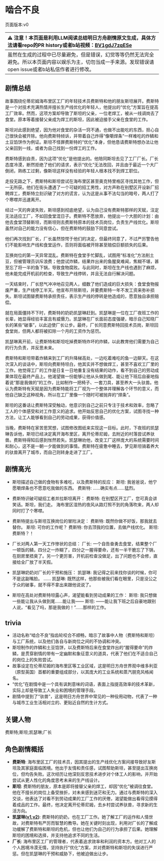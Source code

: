 # 啮合不良
页面版本:v0
 

| :warning: 注意！本页面是利用LLM阅读总结明日方舟剧情原文生成，具体方法请看repo的PR history或者b站视频：[BV1gdJ7zqESe](https://www.bilibili.com/video/BV1gdJ7zqESe/)         |
|:----------------------------|
| 虽然在生成的过程中已尽量避免，但是错误，幻觉等等仍然无法完全避免。所以本页面内容以娱乐为主，切勿当成一手来源。发现错误请open issue或者b站私信作者进行修改。|



## 剧情总结
故事围绕伦蒂尼姆海布里区工厂的年轻技术员费斯特和他的朋友斯坦展开。费斯特是一个对技术充满热情并擅长生产线优化的年轻人，他提出的“优化”方案旨在提高工厂效率。然而，这项方案却导致了斯坦的父亲，一位老焊工，被从一线调岗去了食堂。原本等着接替父亲成为焊工的斯坦，因此被迫接手父亲在食堂的工作。

斯坦对此感到绝望，因为他对食堂的杂活一窍不通，也做不出能吃的东西，担心自己很快会被开除。他向费斯特倾诉，并带着自己炸得“像嚼焊条”一样难吃的炸鳞和土豆馅饼作为例证。斯坦不怪罪费斯特的“优化”本身，但他恳请费斯特想办法让他父亲回到一线，或者为自己找到一份焊工的工作。

费斯特感到自责，因为这项“优化”是他提出的。他陪同斯坦去见了工厂厂长。厂长态度冷漠，断然拒绝了他们的请求，表示“优化”无法改回，并且由于最近一个大厂倒闭，熟练工过剩，像斯坦这样没有经验的年轻人根本找不到焊工职位。

走投无路之下，费斯特和斯坦尝试在海布里区甚至奥克特里格区寻找其他工作，但一无所获。他们在街头遭遇了一个可疑的招工男性，对方声称在别墅区开设新厂招聘焊工，费斯特立刻识破了对方的谎言，认为这是从事不法勾当的暗号，两人打了个寒噤并迅速离开。

经过一天的奔波失败，斯坦感到彻底绝望，认为自己没有费斯特那样的天赋，注定无法适应工厂，不如回食堂混日子。费斯特不愿放弃，他提出一个大胆的计划：由他去食堂顶替斯坦，而斯坦则去费斯特原本的技术员岗位，负责生产线优化。斯坦虽然对自己的能力没有信心，但在费斯特的鼓励下同意尝试。

他们再次找到厂长，厂长虽然惊愕于他们的决定，但最终同意了，不过严厉警告他们不能影响生产线和食堂运作，否则将面临被开除甚至赔偿巨额损失的后果。

互换岗位的第一天异常混乱。费斯特在食堂手忙脚乱，试图用“标准化”方法削土豆，但被管理员训斥浪费；他尝试炸鳞，结果炸出来的鱼腥臭难闻，焦糊不堪，甚至忘了将一半的鱼下锅，导致食物腐败。与此同时，斯坦在生产线也遇到了麻烦，他未能完成开机前的检查，导致生产线停转，并且无法自行解决问题。

一天结束时，厂长怒气冲冲地召见两人，细数了他们造成的巨大损失：食堂食物报废严重，生产线停工半天。他宣布开除斯坦，并要费斯特一年不发工资来弥补损失。斯坦试图替费斯特承担责任，表示生产线的停转是他造成的，愿意独自承担赔偿。

就在局面僵持不下时，费斯特的奶奶凯瑟琳赶到。凯瑟琳是一位在工厂夜班工作的长辈，她显得经验丰富且有威慑力。凯瑟琳在厂长面前态度强硬，暗示自己知晓厂长的某些“破事”，以此迫使厂长让步。最终，厂长同意费斯特回技术员岗，斯坦回食堂岗，但两人都将被扣除一个月的工资作为惩罚。

凯瑟琳离开前，让费斯特和斯坦吃掉费斯特炸坏的炸鳞，以此教育他们需要为自己的行为负责，并反思未来。

费斯特和斯坦带着炸鳞来到工厂的升降梯高处，一边吃着难吃的鱼一边聊天。在这次深入的谈话中，斯坦向费斯特坦白，他其实并不想做焊工，甚至不喜欢工厂里的工作。他觉得工厂的工作是日复一日地重复没有结果的动作，看不到自己的劳动成果体现在最终产品上。他渴望做一份能够让他从头做到尾、能让他下班后自豪地指着说“那是我做的”的工作，比如制作一把椅子、一套刀具，甚至养大一头驮兽。他认为费斯特有天赋是因为费斯特能将工厂视为一个整体并理解各个环节的意义，而他自己缺乏这种视角，所以在工厂里像一个随时可被抛弃的“焊条”。

斯坦的这番话让费斯特深受触动，他意识到自己之前只专注于技术和效率，忽略了工人的个体感受和对工作意义的追求。他开始反思自己的优化方案，试图寻找一种方法，让工人能够看到自己的劳动成果，获得价值感。

当晚，费斯特在家苦思冥想，试图修改图纸来实现这一目标。此时，下夜班的凯瑟琳告诉他，斯坦已经决定离开海布里区，离开伦蒂尼姆，去附近的村落尝试养驮兽。费斯特得知后感到怅然若失。凯瑟琳劝他，改变工厂这样庞大的系统需要时间和耐心，这不是一朝一夕能做到的事情。费斯特在疲惫中睡去，梦见斯坦骑着养大的驮兽离开了城市，而自己则转身走进了工厂。
## 剧情高光
- 斯坦描述自己做的食物有多难吃，以及费斯特的反应：
斯坦: 我爸爸说，他宁愿嚼焊条也不愿意吃我做的东西。
费斯特: ......确实有点......猛烈。

- 费斯特识破可疑招工者并拉斯坦离开：
费斯特: 在别墅区开工厂，您可真会讲笑话。斯坦，我们走。
海布里区湿热的夜风从路灯照不到的角落吹来，两人却同时打了个寒噤。

- 费斯特提出与斯坦互换岗位的冒险决定：
费斯特: 既然你做不好饭，那我就去替你。
斯坦: 可你的工作呢？
费斯特: 你去顶我的位置，去做产线优化。
斯坦: 费斯特？！

- 厂长对两人第一天工作惨状的总结：
厂长: 一个自告奋勇去食堂，结果整个厂一顿饭的鳞，四分之一炸糊了，四分之一腥得要命，还有一半干脆忘了下锅，在厨房里捂臭了。另一个更厉害，开机前检查没做足，出了问题也不会修，直接给全厂放了半天假。

- 凯瑟琳奶奶对厂长的干预和施压：
凯瑟琳: 我记得之前来找你谈的时候，你可不是这副嘴脸。
......
凯瑟琳: 既然这样，他那些被我们看在眼里，只是没公之于众的破事，就不得不拿出来跟他说说了。

- 斯坦在高处对费斯特坦露心声，渴望能看到劳动成果的工作：
斯坦: 我只想做一些能让我从头做到尾......能让我——
斯坦: ——能让我下班之后自豪地跟别人说，“看见了吗，那是我做的！”......那样的工作。
## trivia
- 活动名称“啮合不良”指齿轮咬合不顺畅，暗示了故事中人物（费斯特和斯坦）与工厂系统，以及他们各自与新岗位之间的不协调和冲突。
- 斯坦制作的炸鳞和土豆馅饼，以及费斯特后来在食堂炸出的“腥得要命”的炸鳞，是贯穿剧情的带有一定幽默和象征意义的道具，代表了他们在不适合自己的岗位上的失败尝试。
- 故事设定在伦蒂尼姆的海布里区等工业区域，这是明日方舟世界观中维多利亚（原型英国）首都的重要组成部分，以其庞大的工业系统和蒸汽朋克风格闻名。
- “优化”在剧情中是一个具有讽刺意味的词语，表面上指提高效率的技术革新，实际上却是导致工人失业和困境的管理手段。
- 剧情中提到了“驮兽”，这是明日方舟世界中常见的一种役用动物，代表了一种与城市工业生活相对立的、更贴近自然的生计方式。
## 关键人物
费斯特;斯坦;凯瑟琳;厂长
## 角色剧情概括
-   **费斯特**: 海布里区工厂的技术员，因其提出的生产线优化方案间接导致好友斯坦及其家庭面临困境。他出于友情和责任感，试图帮助斯坦，甚至提出互换岗位，但均告失败。这次经历让他深刻反思技术进步对个体工人的影响，并开始尝试从更人性化的角度思考未来的生产线设计。
-   **斯坦**: 费斯特的朋友，原本是即将接替父亲的焊工，却因“优化”被调往食堂。他在不擅长的岗位上备受挫折，对未来感到迷茫和无力。通过与费斯特的深入交谈，他表达了对看不到劳动成果的工厂工作的厌倦，渴望能做出看得见摸得着成品的工作。最终，他决定离开伦蒂尼姆，去乡村尝试养驮兽，寻求新的生活方向。
-   **凯瑟琳([v1](../chars/char_4162_cathy.md),[v2](../char_v3/char_4162_cathy.md))**: 费斯特的奶奶，也在工厂工作。她了解工厂的运作和人情世故，对费斯特有严厉而智慧的教导。她在关键时刻出现，利用对厂长的了解成功缓解了费斯特和斯坦的危机，但也让他们为自己的行为承担了后果。她理解斯坦的困境和选择，并支持他追求不同的生活。
-   **厂长**: 海布里区工厂的管理者，代表着追求效率和利润的资本方。他对工人的个人困境冷漠无情，坚持执行“优化”方案，并对费斯特和斯坦的失误进行严惩。但在凯瑟琳的干预和威胁下，他被迫做出让步。